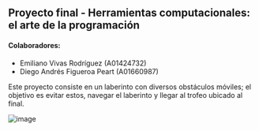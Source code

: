 ## Proyecto final - Herramientas computacionales: el arte de la programación
#### Colaboradores:
- Emiliano Vivas Rodríguez (A01424732)
- Diego Andrés Figueroa Peart (A01660987)

Este proyecto consiste en un laberinto con diversos obstáculos móviles; el objetivo es evitar estos, navegar el laberinto y llegar al trofeo ubicado al final.

![image](https://github.com/emvivas/computational-tools-project/assets/88904887/976fb711-ab51-453c-b153-ce7a49929680)
